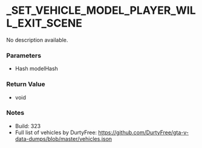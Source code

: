# _SET_VEHICLE_MODEL_PLAYER_WILL_EXIT_SCENE

No description available.

### Parameters
* Hash modelHash

### Return Value
* void

### Notes
* Build: 323
* Full list of vehicles by DurtyFree: https://github.com/DurtyFree/gta-v-data-dumps/blob/master/vehicles.json

